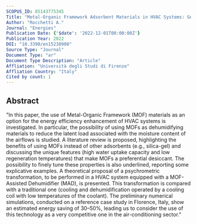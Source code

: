 ```yaml
---
SCOPUS_ID: 85143775345
Title: "Metal-Organic Framework Adsorbent Materials in HVAC Systems: General Survey and Theoretical Assessment"
Author: "Rocchetti A."
Journal: "Energies"
Publication Date: {'$date': '2022-12-01T00:00:00Z'}
Publication Year: 2022
DOI: "10.3390/en15238908"
Source Type: "Journal"
Document Type: "ar"
Document Type Description: "Article"
Affliation: "Università degli Studi di Firenze"
Affliation Country: "Italy"
Cited by count: 1
---
```


## Abstract
"In this paper, the use of Metal-Organic Framework (MOF) materials as an option for the energy efficiency enhancement of HVAC systems is investigated. In particular, the possibility of using MOFs as dehumidifying materials to reduce the latent load associated with the moisture content of the airflows is studied. A literature review is proposed, highlighting the benefits of using MOFs instead of other adsorbents (e.g., silica-gel) and discussing the unique features (high water uptake capacity and low regeneration temperatures) that make MOFs a preferential desiccant. The possibility to finely tune these properties is also underlined, reporting some explicative examples. A theoretical proposal of a psychrometric transformation, to be performed in a HVAC system equipped with a MOF-Assisted Dehumidifier (MAD), is presented. This transformation is compared with a traditional one (cooling and dehumidification operated by a cooling coil with low temperatures of the coolant). The preliminary numerical simulations, conducted on a reference case study in Florence, Italy, show an estimated energy saving of 30–50%, leading us to consider the use of this technology as a very competitive one in the air-conditioning sector."
